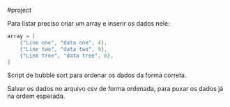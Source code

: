 #project 

Para listar preciso criar um array e inserir os dados nele:

```c
array = [
	{"Line one", "data one", 4},
	{"Line two", "data two", 9},
	{"Line tree", "data tree", 6},
]
```

Script de bubble sort para ordenar os dados da forma correta.

Salvar os dados no arquivo csv de forma ordenada, para puxar os dados já na ordem esperada.
